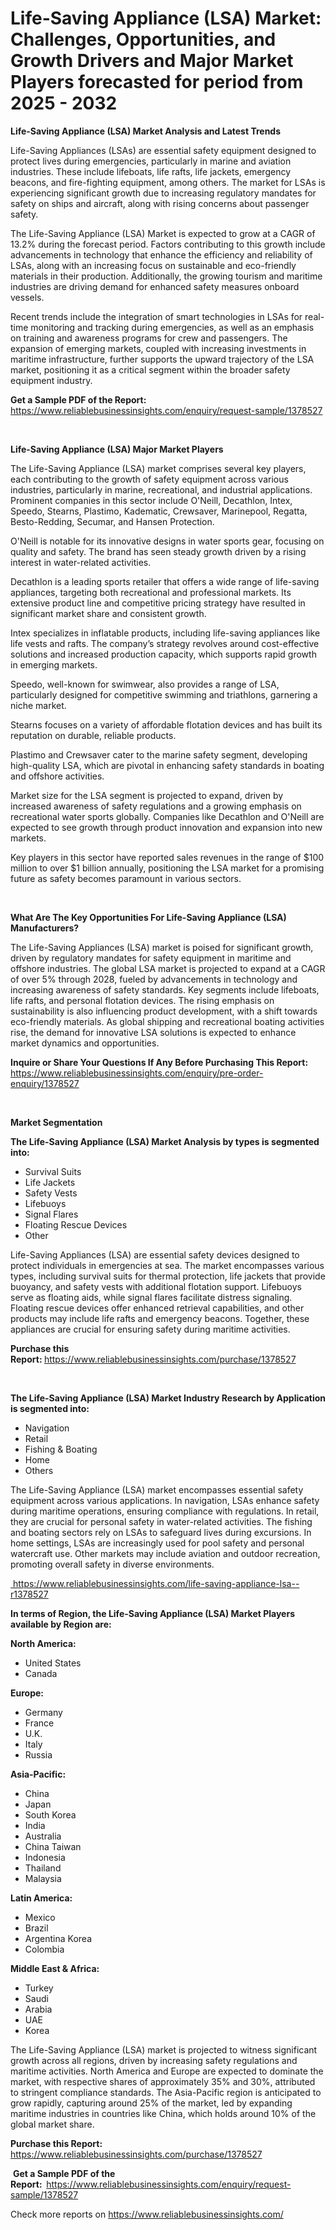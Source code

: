 <p><h1>Life-Saving Appliance (LSA) Market: Challenges, Opportunities, and Growth Drivers and Major Market Players forecasted for period from 2025 - 2032</h1></p><p><strong>Life-Saving Appliance (LSA) Market Analysis and Latest Trends</strong></p>
<p><p>Life-Saving Appliances (LSAs) are essential safety equipment designed to protect lives during emergencies, particularly in marine and aviation industries. These include lifeboats, life rafts, life jackets, emergency beacons, and fire-fighting equipment, among others. The market for LSAs is experiencing significant growth due to increasing regulatory mandates for safety on ships and aircraft, along with rising concerns about passenger safety.</p><p>The Life-Saving Appliance (LSA) Market is expected to grow at a CAGR of 13.2% during the forecast period. Factors contributing to this growth include advancements in technology that enhance the efficiency and reliability of LSAs, along with an increasing focus on sustainable and eco-friendly materials in their production. Additionally, the growing tourism and maritime industries are driving demand for enhanced safety measures onboard vessels. </p><p>Recent trends include the integration of smart technologies in LSAs for real-time monitoring and tracking during emergencies, as well as an emphasis on training and awareness programs for crew and passengers. The expansion of emerging markets, coupled with increasing investments in maritime infrastructure, further supports the upward trajectory of the LSA market, positioning it as a critical segment within the broader safety equipment industry.</p></p>
<p><strong>Get a Sample PDF of the Report:&nbsp;</strong> <a href="https://www.reliablebusinessinsights.com/enquiry/request-sample/1378527?utm_campaign=3323&utm_medium=2&utm_source=Github&utm_content=ia&utm_term=05042025&utm_id=life-saving-appliance-lsa">https://www.reliablebusinessinsights.com/enquiry/request-sample/1378527</a></p>
<p>&nbsp;</p>
<p><strong>Life-Saving Appliance (LSA) Major Market Players</strong></p>
<p><p>The Life-Saving Appliance (LSA) market comprises several key players, each contributing to the growth of safety equipment across various industries, particularly in marine, recreational, and industrial applications. Prominent companies in this sector include O'Neill, Decathlon, Intex, Speedo, Stearns, Plastimo, Kadematic, Crewsaver, Marinepool, Regatta, Besto-Redding, Secumar, and Hansen Protection.</p><p>O'Neill is notable for its innovative designs in water sports gear, focusing on quality and safety. The brand has seen steady growth driven by a rising interest in water-related activities.</p><p>Decathlon is a leading sports retailer that offers a wide range of life-saving appliances, targeting both recreational and professional markets. Its extensive product line and competitive pricing strategy have resulted in significant market share and consistent growth.</p><p>Intex specializes in inflatable products, including life-saving appliances like life vests and rafts. The company’s strategy revolves around cost-effective solutions and increased production capacity, which supports rapid growth in emerging markets.</p><p>Speedo, well-known for swimwear, also provides a range of LSA, particularly designed for competitive swimming and triathlons, garnering a niche market. </p><p>Stearns focuses on a variety of affordable flotation devices and has built its reputation on durable, reliable products. </p><p>Plastimo and Crewsaver cater to the marine safety segment, developing high-quality LSA, which are pivotal in enhancing safety standards in boating and offshore activities.</p><p>Market size for the LSA segment is projected to expand, driven by increased awareness of safety regulations and a growing emphasis on recreational water sports globally. Companies like Decathlon and O'Neill are expected to see growth through product innovation and expansion into new markets. </p><p>Key players in this sector have reported sales revenues in the range of $100 million to over $1 billion annually, positioning the LSA market for a promising future as safety becomes paramount in various sectors.</p></p>
<p>&nbsp;</p>
<p><strong>What Are The Key Opportunities For Life-Saving Appliance (LSA) Manufacturers?</strong></p>
<p><p>The Life-Saving Appliances (LSA) market is poised for significant growth, driven by regulatory mandates for safety equipment in maritime and offshore industries. The global LSA market is projected to expand at a CAGR of over 5% through 2028, fueled by advancements in technology and increasing awareness of safety standards. Key segments include lifeboats, life rafts, and personal flotation devices. The rising emphasis on sustainability is also influencing product development, with a shift towards eco-friendly materials. As global shipping and recreational boating activities rise, the demand for innovative LSA solutions is expected to enhance market dynamics and opportunities.</p></p>
<p><strong>Inquire or Share Your Questions If Any Before Purchasing This Report:</strong> <a href="https://www.reliablebusinessinsights.com/enquiry/pre-order-enquiry/1378527?utm_campaign=3323&utm_medium=2&utm_source=Github&utm_content=ia&utm_term=05042025&utm_id=life-saving-appliance-lsa">https://www.reliablebusinessinsights.com/enquiry/pre-order-enquiry/1378527</a></p>
<p>&nbsp;</p>
<p><strong>Market Segmentation</strong></p>
<p><strong>The Life-Saving Appliance (LSA) Market Analysis by types is segmented into:</strong></p>
<p><ul><li>Survival Suits</li><li>Life Jackets</li><li>Safety Vests</li><li>Lifebuoys</li><li>Signal Flares</li><li>Floating Rescue Devices</li><li>Other</li></ul></p>
<p><p>Life-Saving Appliances (LSA) are essential safety devices designed to protect individuals in emergencies at sea. The market encompasses various types, including survival suits for thermal protection, life jackets that provide buoyancy, and safety vests with additional flotation support. Lifebuoys serve as floating aids, while signal flares facilitate distress signaling. Floating rescue devices offer enhanced retrieval capabilities, and other products may include life rafts and emergency beacons. Together, these appliances are crucial for ensuring safety during maritime activities.</p></p>
<p><strong>Purchase this Report:&nbsp;</strong><a href="https://www.reliablebusinessinsights.com/purchase/1378527?utm_campaign=3323&utm_medium=2&utm_source=Github&utm_content=ia&utm_term=05042025&utm_id=life-saving-appliance-lsa">https://www.reliablebusinessinsights.com/purchase/1378527</a></p>
<p>&nbsp;</p>
<p><strong>The Life-Saving Appliance (LSA) Market Industry Research by Application is segmented into:</strong></p>
<p><ul><li>Navigation</li><li>Retail</li><li>Fishing & Boating</li><li>Home</li><li>Others</li></ul></p>
<p><p>The Life-Saving Appliance (LSA) market encompasses essential safety equipment across various applications. In navigation, LSAs enhance safety during maritime operations, ensuring compliance with regulations. In retail, they are crucial for personal safety in water-related activities. The fishing and boating sectors rely on LSAs to safeguard lives during excursions. In home settings, LSAs are increasingly used for pool safety and personal watercraft use. Other markets may include aviation and outdoor recreation, promoting overall safety in diverse environments.</p></p>
<p><a href="https://www.reliablebusinessinsights.com/life-saving-appliance-lsa--r1378527?utm_campaign=3323&utm_medium=2&utm_source=Github&utm_content=ia&utm_term=05042025&utm_id=life-saving-appliance-lsa">&nbsp;https://www.reliablebusinessinsights.com/life-saving-appliance-lsa--r1378527</a></p>
<p><strong>In terms of Region, the Life-Saving Appliance (LSA) Market Players available by Region are:</strong></p>
<p>
    <p> <strong> North America: </strong>
        <ul>
            <li>United States</li>
            <li>Canada</li>
        </ul>
        </p> 
    <p> <strong> Europe: </strong>
        <ul>
            <li>Germany</li>
            <li>France</li>
            <li>U.K.</li>
            <li>Italy</li>
            <li>Russia</li>
        </ul>
        </p> 
    <p> <strong> Asia-Pacific: </strong>
        <ul>
            <li>China</li>
            <li>Japan</li>
            <li>South Korea</li>
            <li>India</li>
            <li>Australia</li>
            <li>China Taiwan</li>
            <li>Indonesia</li>
            <li>Thailand</li>
            <li>Malaysia</li>
        </ul>
        </p> 
    <p> <strong> Latin America: </strong>
        <ul>
            <li>Mexico</li>
            <li>Brazil</li>
            <li>Argentina Korea</li>
            <li>Colombia</li>
        </ul>
        </p> 
    <p> <strong> Middle East & Africa: </strong>
        <ul>
            <li>Turkey</li>
            <li>Saudi</li>
            <li>Arabia</li>
            <li>UAE</li>
            <li>Korea</li>
        </ul>
    </p>
    </p>
<p><p>The Life-Saving Appliance (LSA) market is projected to witness significant growth across all regions, driven by increasing safety regulations and maritime activities. North America and Europe are expected to dominate the market, with respective shares of approximately 35% and 30%, attributed to stringent compliance standards. The Asia-Pacific region is anticipated to grow rapidly, capturing around 25% of the market, led by expanding maritime industries in countries like China, which holds around 10% of the global market share.</p></p>
<p><strong>Purchase this Report: </strong><a href="https://www.reliablebusinessinsights.com/purchase/1378527?utm_campaign=3323&utm_medium=2&utm_source=Github&utm_content=ia&utm_term=05042025&utm_id=life-saving-appliance-lsa">https://www.reliablebusinessinsights.com/purchase/1378527</a></p>
<p>&nbsp;<strong>Get a Sample PDF of the Report:&nbsp;&nbsp;</strong><a href="https://www.reliablebusinessinsights.com/enquiry/request-sample/1378527?utm_campaign=3323&utm_medium=2&utm_source=Github&utm_content=ia&utm_term=05042025&utm_id=life-saving-appliance-lsa">https://www.reliablebusinessinsights.com/enquiry/request-sample/1378527</a></p>
<p><strong></strong></p>
<p>Check more reports on <a href="https://www.reliablebusinessinsights.com/?utm_campaign=3323&utm_medium=2&utm_source=Github&utm_content=ia&utm_term=05042025&utm_id=life-saving-appliance-lsa">https://www.reliablebusinessinsights.com/</a></p>